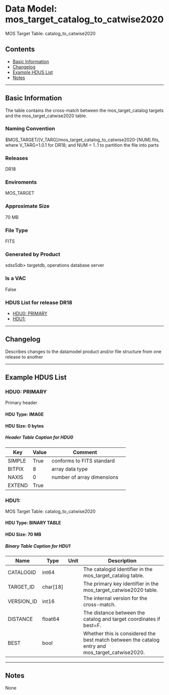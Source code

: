 # Data Model: mos_target_catalog_to_catwise2020


MOS Target Table: catalog_to_catwise2020


## Contents
- [Basic Information](#basic-information)
- [Changelog](#changelog)
- [Example HDUS List](#example-hdus-list)
- [Notes](#notes)

---

## Basic Information
The table contains the cross-match between the mos_target_catalog targets and the mos_target_catwise2020 table.

### Naming Convention
$MOS_TARGET/[V_TARG]/mos_target_catalog_to_catwise2020-[NUM].fits, where V_TARG=1.0.1 for DR18; and NUM = 1..1 to partition the file into parts

### Releases
DR18

### Enviroments
MOS_TARGET

### Approximate Size
70 MB

### File Type
FITS

### Generated by Product
sdss5db> targetdb, operations database server

### Is a VAC
False

### HDUS List for release DR18
  - [HDU0: PRIMARY](#hdu0-primary)
  - [HDU1: ](#hdu1-)

---

## Changelog
Describes changes to the datamodel product and/or file structure from one release to another

---
## Example HDUS List

### HDU0: PRIMARY
Primary header

#### HDU Type: IMAGE
#### HDU Size:  0 bytes

##### Header Table Caption for HDU0
Key | Value | Comment | |
| --- | --- | --- | --- |
| SIMPLE | True | conforms to FITS standard |
| BITPIX | 8 | array data type |
| NAXIS | 0 | number of array dimensions |
| EXTEND | True |  |



### HDU1: 
MOS Target Table: catalog_to_catwise2020

#### HDU Type: BINARY TABLE
#### HDU Size:  70 MB


##### Binary Table Caption for HDU1
Name | Type | Unit | Description |
| --- | --- | --- | --- |
 | CATALOGID | int64 |  | The catalogid identifier in the mos_target_catalog table. |
 | TARGET_ID | char[18] |  | The primary key identifier in the mos_target_catwise2020 table. |
 | VERSION_ID | int16 |  | The internal version for the cross-match. |
 | DISTANCE | float64 |  | The distance between the catalog and target coordinates if best=F. |
 | BEST | bool |  | Whether this is considered the best match between the catalog entry and mos_target_catwise2020. |



---
## Notes
None
